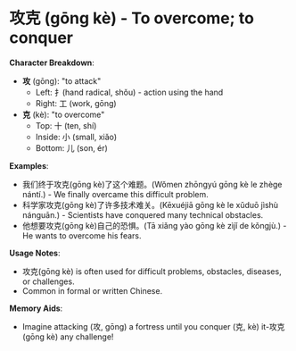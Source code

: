 # **攻克 (gōng kè) - To overcome; to conquer**

**Character Breakdown**:  
- **攻** (gōng): "to attack"
  - Left: 扌(hand radical, shǒu) - action using the hand
  - Right: 工 (work, gōng)  
- **克** (kè): "to overcome"
  - Top: 十 (ten, shí)
  - Inside: 小 (small, xiǎo)
  - Bottom: 儿 (son, ér)

**Examples**:  
- 我们终于攻克(gōng kè)了这个难题。(Wǒmen zhōngyú gōng kè le zhège nántí.) - We finally overcame this difficult problem.  
- 科学家攻克(gōng kè)了许多技术难关。(Kēxuéjiā gōng kè le xǔduō jìshù nánguān.) - Scientists have conquered many technical obstacles.  
- 他想要攻克(gōng kè)自己的恐惧。(Tā xiǎng yào gōng kè zìjǐ de kǒngjù.) - He wants to overcome his fears.

**Usage Notes**:  
- 攻克(gōng kè) is often used for difficult problems, obstacles, diseases, or challenges.  
- Common in formal or written Chinese.

**Memory Aids**:  
- Imagine attacking (攻, gōng) a fortress until you conquer (克, kè) it-攻克(gōng kè) any challenge!